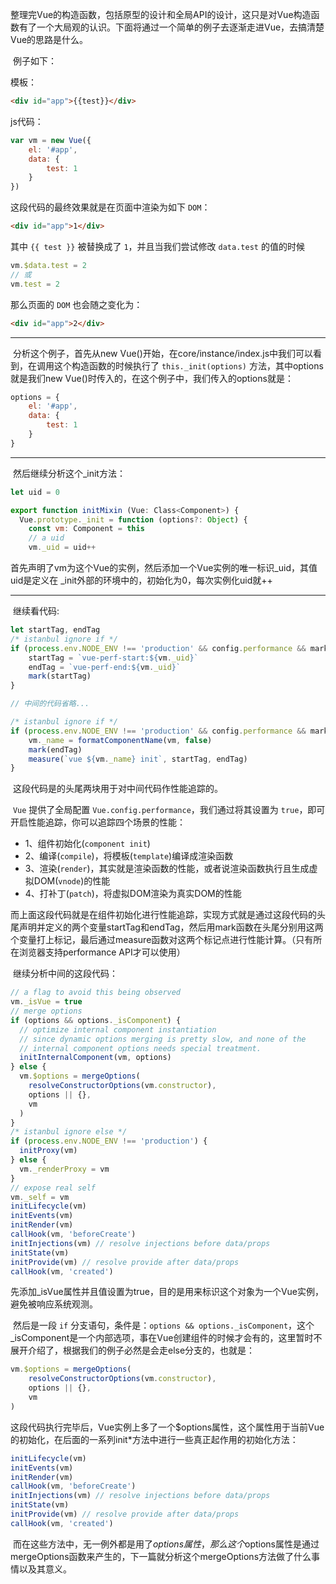 ​		整理完Vue的构造函数，包括原型的设计和全局API的设计，这只是对Vue构造函数有了一个大局观的认识。下面将通过一个简单的例子去逐渐走进Vue，去搞清楚Vue的思路是什么。

​		例子如下：

模板：

```html
<div id="app">{{test}}</div>
```



js代码：

```javascript
var vm = new Vue({
    el: '#app',
    data: {
        test: 1
    }
})
```



这段代码的最终效果就是在页面中渲染为如下 `DOM`：

```html
<div id="app">1</div>
```

其中 `{{ test }}` 被替换成了 `1`，并且当我们尝试修改 `data.test` 的值的时候

```js
vm.$data.test = 2
// 或
vm.test = 2
```

那么页面的 `DOM` 也会随之变化为：

```html
<div id="app">2</div>
```

___

​		分析这个例子，首先从new Vue()开始，在core/instance/index.js中我们可以看到，在调用这个构造函数的时候执行了 `this._init(options)` 方法，其中options就是我们new Vue()时传入的，在这个例子中，我们传入的options就是：

```js
options = {
    el: '#app',
    data: {
        test: 1
    }
}
```

___

​		然后继续分析这个_init方法：

```js
let uid = 0

export function initMixin (Vue: Class<Component>) {
  Vue.prototype._init = function (options?: Object) {
    const vm: Component = this
    // a uid
    vm._uid = uid++
```

​		首先声明了vm为这个Vue的实例，然后添加一个Vue实例的唯一标识_uid，其值uid是定义在 _init外部的环境中的，初始化为0，每次实例化uid就++

___

​		继续看代码:

```js
let startTag, endTag
/* istanbul ignore if */
if (process.env.NODE_ENV !== 'production' && config.performance && mark) {
    startTag = `vue-perf-start:${vm._uid}`
    endTag = `vue-perf-end:${vm._uid}`
    mark(startTag)
}

// 中间的代码省略...

/* istanbul ignore if */
if (process.env.NODE_ENV !== 'production' && config.performance && mark) {
    vm._name = formatComponentName(vm, false)
    mark(endTag)
    measure(`vue ${vm._name} init`, startTag, endTag)
}
```

​		这段代码是的头尾两块用于对中间代码作性能追踪的。

​		`Vue` 提供了全局配置 `Vue.config.performance`，我们通过将其设置为 `true`，即可开启性能追踪，你可以追踪四个场景的性能：

- 1、组件初始化(`component init`)
- 2、编译(`compile`)，将模板(`template`)编译成渲染函数
- 3、渲染(`render`)，其实就是渲染函数的性能，或者说渲染函数执行且生成虚拟DOM(`vnode`)的性能
- 4、打补丁(`patch`)，将虚拟DOM渲染为真实DOM的性能

​		而上面这段代码就是在组件初始化进行性能追踪，实现方式就是通过这段代码的头尾声明并定义的两个变量startTag和endTag，然后用mark函数在头尾分别用这两个变量打上标记，最后通过measure函数对这两个标记点进行性能计算。（只有所在浏览器支持performance API才可以使用）



​		继续分析中间的这段代码：

```js
// a flag to avoid this being observed
vm._isVue = true
// merge options
if (options && options._isComponent) {
  // optimize internal component instantiation
  // since dynamic options merging is pretty slow, and none of the
  // internal component options needs special treatment.
  initInternalComponent(vm, options)
} else {
  vm.$options = mergeOptions(
    resolveConstructorOptions(vm.constructor),
    options || {},
    vm
  )
}
/* istanbul ignore else */
if (process.env.NODE_ENV !== 'production') {
  initProxy(vm)
} else {
  vm._renderProxy = vm
}
// expose real self
vm._self = vm
initLifecycle(vm)
initEvents(vm)
initRender(vm)
callHook(vm, 'beforeCreate')
initInjections(vm) // resolve injections before data/props
initState(vm)
initProvide(vm) // resolve provide after data/props
callHook(vm, 'created')
```

​		先添加_isVue属性并且值设置为true，目的是用来标识这个对象为一个Vue实例，避免被响应系统观测。

​		然后是一段 `if` 分支语句，条件是：`options && options._isComponent`，这个_isComponent是一个内部选项，事在Vue创建组件的时候才会有的，这里暂时不展开介绍了，根据我们的例子必然是会走else分支的，也就是：

```js
vm.$options = mergeOptions(
    resolveConstructorOptions(vm.constructor),
    options || {},
    vm
)
```

​		这段代码执行完毕后，Vue实例上多了一个$options属性，这个属性用于当前Vue的初始化，在后面的一系列init*方法中进行一些真正起作用的初始化方法：

```js
initLifecycle(vm)
initEvents(vm)
initRender(vm)
callHook(vm, 'beforeCreate')
initInjections(vm) // resolve injections before data/props
initState(vm)
initProvide(vm) // resolve provide after data/props
callHook(vm, 'created')
```

​		而在这些方法中，无一例外都是用了$options属性，那么这个$options属性是通过mergeOptions函数来产生的，下一篇就分析这个mergeOptions方法做了什么事情以及其意义。